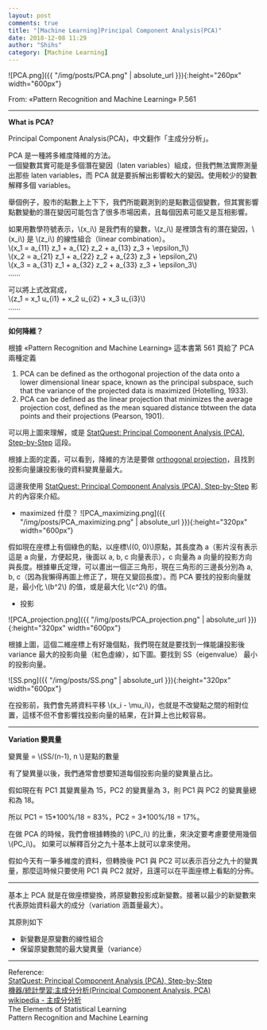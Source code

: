 ```yaml
---
layout: post
comments: true
title: "[Machine Learning]Principal Component Analysis(PCA)"
date: 2018-12-08 11:29
author: "Shihs"
category: [Machine Learning]
---
```


![PCA.png]({{ "/img/posts/PCA.png" | absolute_url }}){:height="260px" width="600px"}

From: «Pattern Recognition and Machine Learning» P.561

***

**What is PCA?**

Principal Component Analysis(PCA)，中文翻作「主成分分析」。

PCA 是一種將多維度降維的方法。
<br>
一個變數其實可能是多個潛在變因（laten variables）組成，但我們無法實際測量出那些 laten variables，而 PCA 就是要拆解出影響較大的變因。使用較少的變數解釋多個 variables。

舉個例子，股市的點數上上下下，我們所能觀測到的是點數這個變數，但其實影響點數變動的潛在變因可能包含了很多市場因素，且每個因素可能又是互相影響。

如果用數學符號表示，\\(x_i\\) 是我們有的變數，\\(z_i\\) 是裡頭含有的潛在變因，\\(x_i\\) 是 \\(z_i\\) 的線性組合（linear combination）。
<br>
\\(x_1 = a_{11} z_1 + a_{12} z_2 + a_{13} z_3 + \epsilon_1\\)
<br>
\\(x_2 = a_{21} z_1 + a_{22} z_2 + a_{23} z_3 + \epsilon_2\\)
<br>
\\(x_3 = a_{31} z_1 + a_{32} z_2 + a_{33} z_3 + \epsilon_3\\)
<br>
......

可以將上式改寫成，
<br>
\\(z_1 = x_1 u_{i1} + x_2 u_{i2} + x_3 u_{i3}\\)
<br>
......

***

**如何降維？**

根據 «Pattern Recognition and Machine Learning» 這本書第 561 頁給了 PCA 兩種定義
1. PCA can be defined as the orthogonal projection of the data onto a lower dimensional linear space, known as the principal subspace, such that the variance of the projected data is maximized (Hotelling, 1933). 
2. PCA can be defined as the linear projection that minimizes the average projection cost, defined as the mean squared distance tbtween the data points and their projections (Pearson, 1901).

可以用上圖來理解，或是 [StatQuest: Principal Component Analysis (PCA), Step-by-Step](https://www.youtube.com/watch?v=FgakZw6K1QQ#t=4m35s) 這段。

根據上面的定義，可以看到，降維的方法是要做 [orthogonal projection](https://www.khanacademy.org/math/linear-algebra/alternate-bases/orthogonal-projections/v/linear-algebra-projections-onto-subspaces)，且找到投影向量讓投影後的資料變異量最大。


這邊我使用 [StatQuest: Principal Component Analysis (PCA), Step-by-Step](https://www.youtube.com/watch?v=FgakZw6K1QQ) 影片的內容來介紹。

- maximized 什麼？
![PCA_maximizing.png]({{ "/img/posts/PCA_maximizing.png" | absolute_url }}){:height="320px" width="600px"}

假如現在座標上有個綠色的點，以座標\\((0, 0)\\)原點，其長度為 a（影片沒有表示這是 a 向量，方便起見，後面以 a, b, c 向量表示），c 向量為 a 向量的投影方向與長度。根據畢氏定理，可以畫出一個正三角形，現在三角形的三邊長分別為 a, b, c（因為我懶得再圖上修正了，現在又變回長度）。而 PCA 要找的投影向量就是，最小化 \\(b^2\\) 的值，或是最大化 \\(c^2\\) 的值。

- 投影

![PCA_projection.png]({{ "/img/posts/PCA_projection.png" | absolute_url }}){:height="320px" width="600px"}

根據上圖，這個二維座標上有好幾個點，我們現在就是要找到一條能讓投影後 variance 最大的投影向量（紅色虛線），如下圖。要找到 SS（eigenvalue） 最小的投影向量。

![SS.png]({{ "/img/posts/SS.png" | absolute_url }}){:height="320px" width="600px"}

在投影前，我們會先將資料平移 \\(x_i - \mu_i\\)，也就是不改變點之間的相對位置，這樣不但不會影響找投影向量的結果，在計算上也比較容易。

***

**Variation 變異量**

變異量 = \\(SS/(n-1), n \\)是點的數量

有了變異量以後，我們通常會想要知道每個投影向量的變異量占比。

假如現在有 PC1 其變異量為 15，PC2 的變異量為 3，則 PC1 與 PC2 的變異量總和為 18。 

所以 PC1 = 15\*100%/18 = 83%，PC2 = 3\*100%/18 = 17%。

在做 PCA 的時候，我們會根據轉換的 \\(PC_i\\) 的比重，來決定要考慮要使用幾個 \\(PC_i\\)。
如果可以解釋百分之九十基本上就可以拿來使用。

假如今天有一筆多維度的資料，但轉換後 PC1 與 PC2 可以表示百分之九十的變異量，那麼這時候只要使用 PC1 與 PC2 就好，且還可以在平面座標上看點的分佈。

***

基本上 PCA 就是在做座標變換，將原變數投影成新變數。接著以最少的新變數來代表原始資料最大的成分（variation 涵蓋量最大）。

其原則如下
- 新變數是原變數的線性組合
- 保留原變數間的最大變異量（variance）


***

Reference:
<br>
[StatQuest: Principal Component Analysis (PCA), Step-by-Step](https://www.youtube.com/watch?v=FgakZw6K1QQ)
<br>
[機器/統計學習:主成分分析(Principal Component Analysis, PCA)](https://medium.com/@chih.sheng.huang821/機器-統計學習-主成分分析-principle-component-analysis-pca-58229cd26e71)
<br>
[wikipedia - 主成分分析](https://zh.wikipedia.org/wiki/主成分分析)
<br>
The Elements of Statistical Learning
<br>
Pattern Recognition and Machine Learning
